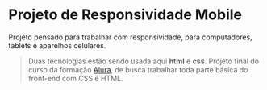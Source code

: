 # Projeto de Responsividade Mobile

Projeto pensado para trabalhar com responsividade, para computadores, tablets e aparelhos celulares.

>Duas tecnologias estão sendo usada aqui **html** e **css**. Projeto final do curso da formação [Alura](www.alura.com.br), de busca trabalhar toda parte básica do front-end com CSS e HTML.